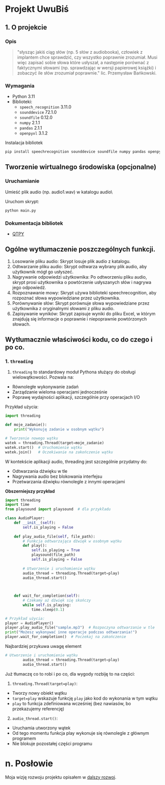 # Projekt UwuBiś

## 1. O projekcie

### Opis
> "słysząc jakiś ciąg słów (np. 5 słów z audiobooka), człowiek z implantem chce sprawdzić, czy wszystko poprawnie zrozumiał. Musi więc zapisać sobie słowa które usłyszał, a następnie porównać z faktycznymi słowami (np. sprawdzając w wersji papierowej książki) i zobaczyć ile słów zrozumiał poprawnie." lic. Przemysław Bańkowski. 

### Wymagania
- Python 3.11
- Biblioteki:
  - `speech_recognition` 3.11.0
  - `sounddevice` 72.1.0
  - `soundfile` 0.12.0
  - `numpy` 2.1.1
  - `pandas` 2.1.1
  - `openpyxl` 3.1.2




Instalacja bibliotek
```sh
pip install speechrecognition sounddevice soundfile numpy pandas openpyxl
```
## Tworzenie wirtualnego środowiska (opcjonalne)

### Uruchamianie
Umieść plik audio (np. audio1.wav) w katalogu audio\

Uruchom skrypt:
```python
python main.py
```
### Dokumentacja bibliotek
- [QTPY](https://doc.qt.io/qtforpython-6/overviews/timers.html)
## Ogólne wytłumaczenie poszczególnych funkcji. 

1. Losowanie pliku audio: Skrypt losuje plik audio z katalogu.
2. Odtwarzanie pliku audio: Skrypt odtwarza wybrany plik audio, aby użytkownik mógł go usłyszeć.
3. Nagrywanie odpowiedzi użytkownika: Po odtworzeniu pliku audio, skrypt prosi użytkownika o powtórzenie usłyszanych słów i nagrywa jego odpowiedź.
4. Rozpoznawanie mowy: Skrypt używa biblioteki speechrecognition, aby rozpoznać słowa wypowiedziane przez użytkownika.
5. Porównywanie słów: Skrypt porównuje słowa wypowiedziane przez użytkownika z oryginalnymi słowami z pliku audio.
6. Zapisywanie wyników: Skrypt zapisuje wyniki do pliku Excel, w którym znajdują się informacje o poprawnie i niepoprawnie powtórzonych słowach.

## Wytłumacznie właściwości kodu, co do czego i po co.

### 1. `threading`
1. `threading` to standardowy moduł Pythona służący do obsługi wielowątkowości. Pozwala na:
- Równoległe wykonywanie zadań
- Zarządzanie wieloma operacjami jednocześnie
- Poprawę wydajności aplikacji, szczególnie przy operacjach I/O

Przykład użycia:
```python
import threading

def moje_zadanie():
    print("Wykonuję zadanie w osobnym wątku")

# Tworzenie nowego wątku
watek = threading.Thread(target=moje_zadanie)
watek.start()  # Uruchomienie wątku
watek.join()   # Oczekiwanie na zakończenie wątku
```
W kontekście aplikacji audio, threading jest szczególnie przydatny do:

- Odtwarzania dźwięku w tle
- Nagrywania audio bez blokowania interfejsu
- Przetwarzania dźwięku równolegle z innymi operacjami

**Obszerniejszy przykład**

```python
import threading
import time
from playsound import playsound  # dla przykładu

class AudioPlayer:
    def __init__(self):
        self.is_playing = False
        
    def play_audio_file(self, file_path):
        # Funkcja odtwarzająca dźwięk w osobnym wątku
        def play():
            self.is_playing = True
            playsound(file_path)
            self.is_playing = False
            
        # Utworzenie i uruchomienie wątku
        audio_thread = threading.Thread(target=play)
        audio_thread.start()

       
        
    def wait_for_completion(self):
        # Czekamy aż dźwięk się skończy
        while self.is_playing:
            time.sleep(0.1)

# Przykład użycia:
player = AudioPlayer()
player.play_audio_file("sample.mp3")  # Rozpoczyna odtwarzanie w tle
print("Możesz wykonywać inne operacje podczas odtwarzania!")
player.wait_for_completion()  # Poczekaj na zakończenie
```
Najbardziej przykuwa uwagę element 
```python
# Utworzenie i uruchomienie wątku
        audio_thread = threading.Thread(target=play)
        audio_thread.start()
```
Już tłumaczę co to robi i po co, dla wygody rozbiję to na części:
1. `threading.Thread(target=play)`:

- Tworzy nowy obiekt wątku
- `target=play` wskazuje funkcję `play` jako kod do wykonania w tym wątku
- `play` to funkcja zdefiniowana wcześniej (bez nawiasów, bo przekazujemy referencję)

2. `audio_thread.start()`:

- Uruchamia utworzony wątek
- Od tego momentu funkcja play wykonuje się równolegle z głównym programem
- Nie blokuje pozostałej części programu


# n. Posłowie 
Moja wizję rozwoju projektu opisałem w [dalszy rozwoj](dalszy_rozwoj.md). 
